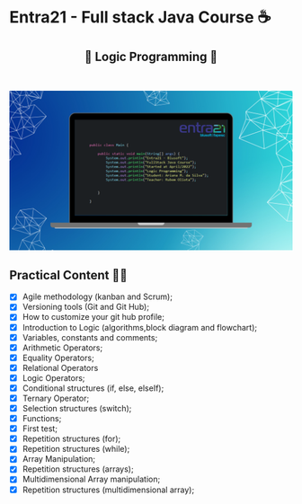 # Entra21 - Full stack Java Course ☕

<center>

## 🧠 Logic Programming 🧠

<br>

![Full stack Java course](/gif_img/Logica.png)

</center>

## Practical Content ✍🏻


- [x] Agile methodology (kanban and Scrum);
- [x] Versioning tools (Git and Git Hub);
- [x] How to customize your git hub profile;
- [x] Introduction to Logic (algorithms,block diagram and flowchart);
- [x] Variables, constants and comments;
- [x] Arithmetic Operators;
- [x] Equality Operators;
- [x] Relational Operators
- [x] Logic Operators;
- [x] Conditional structures (if, else, elseIf);
- [x] Ternary Operator;
- [x] Selection structures (switch);
- [x] Functions;
- [x] First test;
- [x] Repetition structures (for);
- [x] Repetition structures (while);
- [x] Array Manipulation;
- [x] Repetition structures (arrays);
- [x] Multidimensional Array manipulation;
- [x] Repetition structures (multidimensional array);
